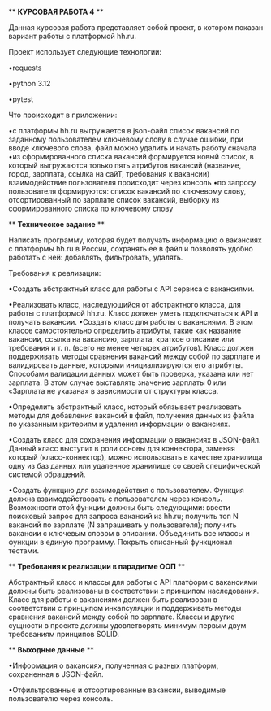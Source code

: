 ** **КУРСОВАЯ РАБОТА 4** **

Данная курсовая работа представляет собой проект, в котором показан вариант работы с платформой hh.ru.

Проект использует следующие технологии:

•requests

•python 3.12

•pytest

Что происходит в приложении:

•с платформы hh.ru выгружается в json-файл список вакансий по заданному пользователем ключевому слову
в случае ошибки, при вводе ключевого слова, файл можно удалить и начать работу сначала
•из сформированного списка вакансий формируется новый список, в который выгружаются только пять атрибутов вакансий (название, город, зарплата, ссылка на сайТ, требования к вакансии)
взаимодействие пользователя происходит через консоль
•по запросу пользователя формируются: список вакансий по ключевому слову, отсортированный по зарплате список вакансий, выборку из сформированного списка по ключевому слову

** **Техническое задание** **

Написать программу, которая будет получать информацию о вакансиях с платформы hh.ru в России, сохранять ее в файл и позволять удобно работать с ней: добавлять, фильтровать, удалять.

Требования к реализации:

•Создать абстрактный класс для работы с API сервиса с вакансиями.

•Реализовать класс, наследующийся от абстрактного класса, для работы с платформой hh.ru. Класс должен уметь подключаться к API и получать вакансии.
•Создать класс для работы с вакансиями. В этом классе самостоятельно определить атрибуты, такие как название вакансии, ссылка на вакансию, зарплата, краткое описание или требования и т. п. (всего не менее четырех атрибутов).
Класс должен поддерживать методы сравнения вакансий между собой по зарплате и валидировать данные, которыми инициализируются его атрибуты. Способами валидации данных может быть проверка, указана или нет зарплата. В этом случае выставлять значение зарплаты 0 или «Зарплата не указана» в зависимости от структуры класса.

•Определить абстрактный класс, который обязывает реализовать методы для добавления вакансий в файл, получения данных из файла по указанным критериям и удаления информации о вакансиях.

•Создать класс для сохранения информации о вакансиях в JSON-файл. Данный класс выступит в роли основы для коннектора, заменяя который (класс-коннектор), можно использовать в качестве хранилища одну из баз данных или удаленное хранилище со своей специфической системой обращений.

•Создать функцию для взаимодействия с пользователем. Функция должна взаимодействовать с пользователем через консоль.
Возможности этой функции должны быть следующими: ввести поисковый запрос для запроса вакансий из hh.ru; получить топ N вакансий по зарплате (N запрашивать у пользователя); получить вакансии с ключевым словом в описании.
Объединить все классы и функции в единую программу. Покрыть описанный функционал тестами.

** **Требования к реализации в парадигме ООП** **

Абстрактный класс и классы для работы с API платформ с вакансиями должны быть реализованы в соответствии с принципом наследования.
Класс для работы с вакансиями должен быть реализован в соответствии с принципом инкапсуляции и поддерживать методы сравнения вакансий между собой по зарплате.
Классы и другие сущности в проекте должны удовлетворять минимум первым двум требованиям принципов SOLID.

** **Выходные данные** **

•Информация о вакансиях, полученная с разных платформ, сохраненная в JSON-файл.

•Отфильтрованные и отсортированные вакансии, выводимые пользователю через консоль.
